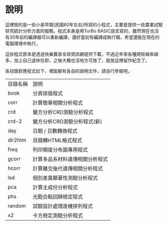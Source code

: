 # 說明
這裡放的是一些小弟早期(民國80年左右)所寫的小程式，主要是提供一些農業試驗研究統計分析方面的服務。程式本身是用TurBo BASIC語言寫的，雖然現在也沒有30年前的編譯器可以重新編譯，還好當初有編譯成執行檔，希望還能在現在的電腦環境中執行。

這些程式原本是透過快樂農家全球資訊網提供下載，不過近年來各種規矩越來越多，加上自己退休在即，之後大概也沒地方可放了，就放這裡留作紀念了。

各目錄對應程式如下，裡面都有各自的說明文件，請自行參閱吧。

<TABLE>
<TR><TD>目錄名稱 </TD><TD>   說明                        </TD></TR>
<TR><TD>book     </TD><TD>分頁排版程式                   </TD></TR>
<TR><TD>corr     </TD><TD>計算簡單相關分析程式           </TD></TR>
<TR><TD>crd      </TD><TD>變方分析CRD測驗分析程式        </TD></TR>
<TR><TD>crd-2    </TD><TD>變方分析CRD測驗分析程式(新)    </TD></TR>
<TR><TD>day      </TD><TD>日期 / 日數轉換程式            </TD></TR>
<TR><TD>dir2htm  </TD><TD>目錄轉HTML格式程式             </TD></TR>
<TR><TD>freq     </TD><TD>列印頻度分布圖專用程式         </TD></TR>
<TR><TD>gcorr    </TD><TD>計算多品系材料遺傳相關分析程式 </TD></TR>
<TR><TD>hcorr    </TD><TD>計算雜交後代遺傳相關分析程式   </TD></TR>
<TR><TD>lsd      </TD><TD>個別差異顯著性測驗分析程式     </TD></TR>
<TR><TD>pca      </TD><TD>計算主成份分析程式             </TD></TR>
<TR><TD>phs      </TD><TD>光飽合點回歸檢定程式           </TD></TR>
<TR><TD>random   </TD><TD>試驗設計處理逢機排列程式       </TD></TR>
<TR><TD>x2       </TD><TD>卡方檢定測驗分析程式           </TD></TR>
</TABLE>

